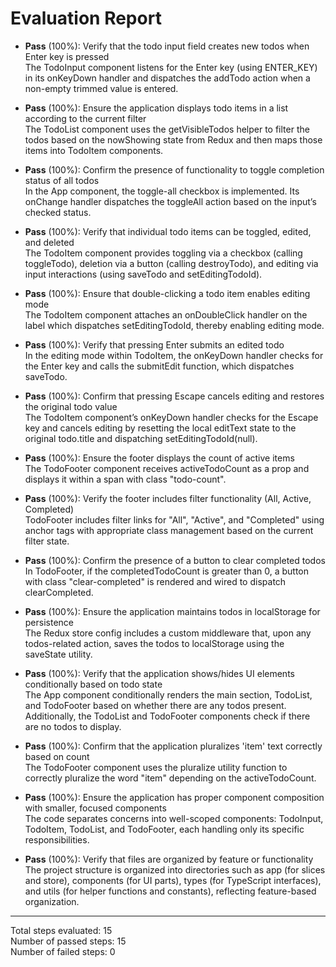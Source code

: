 # Evaluation Report

- **Pass** (100%): Verify that the todo input field creates new todos when Enter key is pressed  
  The TodoInput component listens for the Enter key (using ENTER_KEY) in its onKeyDown handler and dispatches the addTodo action when a non-empty trimmed value is entered.

- **Pass** (100%): Ensure the application displays todo items in a list according to the current filter  
  The TodoList component uses the getVisibleTodos helper to filter the todos based on the nowShowing state from Redux and then maps those items into TodoItem components.

- **Pass** (100%): Confirm the presence of functionality to toggle completion status of all todos  
  In the App component, the toggle-all checkbox is implemented. Its onChange handler dispatches the toggleAll action based on the input’s checked status.

- **Pass** (100%): Verify that individual todo items can be toggled, edited, and deleted  
  The TodoItem component provides toggling via a checkbox (calling toggleTodo), deletion via a button (calling destroyTodo), and editing via input interactions (using saveTodo and setEditingTodoId).

- **Pass** (100%): Ensure that double-clicking a todo item enables editing mode  
  The TodoItem component attaches an onDoubleClick handler on the label which dispatches setEditingTodoId, thereby enabling editing mode.

- **Pass** (100%): Verify that pressing Enter submits an edited todo  
  In the editing mode within TodoItem, the onKeyDown handler checks for the Enter key and calls the submitEdit function, which dispatches saveTodo.

- **Pass** (100%): Confirm that pressing Escape cancels editing and restores the original todo value  
  The TodoItem component’s onKeyDown handler checks for the Escape key and cancels editing by resetting the local editText state to the original todo.title and dispatching setEditingTodoId(null).

- **Pass** (100%): Ensure the footer displays the count of active items  
  The TodoFooter component receives activeTodoCount as a prop and displays it within a span with class "todo-count".

- **Pass** (100%): Verify the footer includes filter functionality (All, Active, Completed)  
  TodoFooter includes filter links for "All", "Active", and "Completed" using anchor tags with appropriate class management based on the current filter state.

- **Pass** (100%): Confirm the presence of a button to clear completed todos  
  In TodoFooter, if the completedTodoCount is greater than 0, a button with class "clear-completed" is rendered and wired to dispatch clearCompleted.

- **Pass** (100%): Ensure the application maintains todos in localStorage for persistence  
  The Redux store config includes a custom middleware that, upon any todos-related action, saves the todos to localStorage using the saveState utility.

- **Pass** (100%): Verify that the application shows/hides UI elements conditionally based on todo state  
  The App component conditionally renders the main section, TodoList, and TodoFooter based on whether there are any todos present. Additionally, the TodoList and TodoFooter components check if there are no todos to display.

- **Pass** (100%): Confirm that the application pluralizes 'item' text correctly based on count  
  The TodoFooter component uses the pluralize utility function to correctly pluralize the word "item" depending on the activeTodoCount.

- **Pass** (100%): Ensure the application has proper component composition with smaller, focused components  
  The code separates concerns into well-scoped components: TodoInput, TodoItem, TodoList, and TodoFooter, each handling only its specific responsibilities.

- **Pass** (100%): Verify that files are organized by feature or functionality  
  The project structure is organized into directories such as app (for slices and store), components (for UI parts), types (for TypeScript interfaces), and utils (for helper functions and constants), reflecting feature-based organization.

---

Total steps evaluated: 15  
Number of passed steps: 15  
Number of failed steps: 0